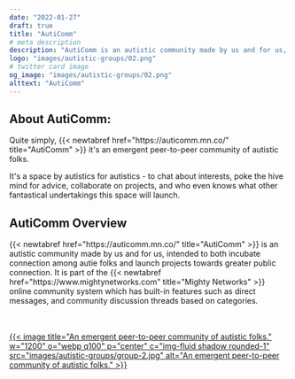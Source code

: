 ```yaml
---
date: "2022-01-27"
draft: true
title: "AutiComm"
# meta description
description: "AutiComm is an autistic community made by us and for us, intended to foster greater connections."
logo: "images/autistic-groups/02.png"
# twitter card image
og_image: "images/autistic-groups/02.png"
alttext: "AutiComm"
---
```


<h2 class="h3 mb-3">About AutiComm:</h2>
Quite simply, {{< newtabref  href="https://auticomm.mn.co/" title="AutiComm" >}} it's an emergent peer-to-peer community of autistic folks. 

It's a space by autistics for autistics - to chat about interests, poke the hive mind for advice, collaborate on projects, and who even knows what other fantastical undertakings this space will launch.

<h2 class="h3 mb-3">AutiComm Overview</h2>
{{< newtabref  href="https://auticomm.mn.co/" title="AutiComm" >}} is an autistic community made by us and for us, intended to both incubate connection among autie folks and launch projects towards greater public connection. It is part of the {{< newtabref  href="https://www.mightynetworks.com" title="Mighty Networks" >}} online community system which has built-in features such as direct messages, and community discussion threads based on categories.

<br><br>
<a href="https://auticomm.mn.co/" rel="external">{{< image title="An emergent peer-to-peer community of autistic folks." w="1200" o="webp q100" p="center" c="img-fluid shadow rounded-1" src="images/autistic-groups/group-2.jpg" alt="An emergent peer-to-peer community of autistic folks." >}}</a>

